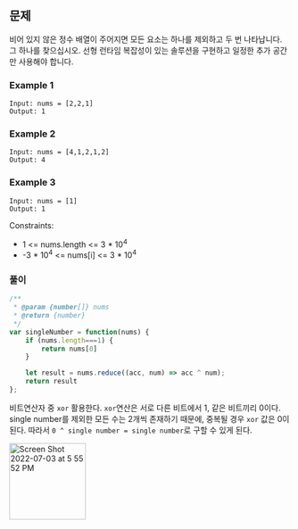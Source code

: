 ## 문제

비어 있지 않은 정수 배열이 주어지면 모든 요소는 하나를 제외하고 두 번 나타납니다. 그 하나를 찾으십시오.
선형 런타임 복잡성이 있는 솔루션을 구현하고 일정한 추가 공간만 사용해야 합니다.

### Example 1
```
Input: nums = [2,2,1]
Output: 1
```

### Example 2
```
Input: nums = [4,1,2,1,2]
Output: 4
```

### Example 3
```
Input: nums = [1]
Output: 1
```

Constraints:

- 1 <= nums.length <= 3 * 10<sup>4</sup>
- -3 * 10<sup>4</sup> <= nums[i] <= 3 * 10<sup>4</sup>

### 풀이
```javascript
/**
 * @param {number[]} nums
 * @return {number}
 */
var singleNumber = function(nums) {
    if (nums.length===1) {
        return nums[0]
    }

    let result = nums.reduce((acc, num) => acc ^ num);
    return result
};
```
비트연산자 중 `xor` 활용한다.
`xor`연산은 서로 다른 비트에서 1, 같은 비트끼리 0이다.
single number를 제외한 모든 수는 2개씩 존재하기 때문에, 중복될 경우 `xor` 값은 0이 된다.
따라서 `0 ^ single number = single number`로 구할 수 있게 된다.

<img width="137" alt="Screen Shot 2022-07-03 at 5 55 52 PM" src="https://user-images.githubusercontent.com/88074487/177032597-b0f73377-cac8-4825-9e2d-e4556c4ed1fd.png">
